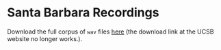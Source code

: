 # Santa Barbara Recordings
Download the full corpus of `wav` files [here](https://drive.google.com/drive/folders/1xF2lUFYgzyxlfuBNRS54O19QC_TxOp9i?usp=sharing) (the download link at the UCSB website no longer works.).
